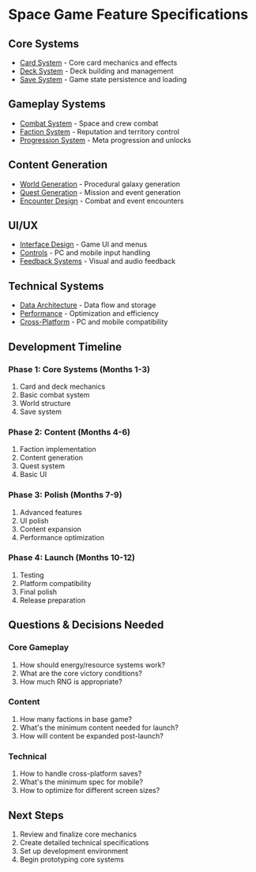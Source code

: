 # Space Game Feature Specifications

## Core Systems
- [Card System](core/card_system.md) - Core card mechanics and effects
- [Deck System](core/deck_system.md) - Deck building and management
- [Save System](core/save_system.md) - Game state persistence and loading

## Gameplay Systems
- [Combat System](gameplay/combat_system.md) - Space and crew combat
- [Faction System](gameplay/faction_system.md) - Reputation and territory control
- [Progression System](gameplay/progression_system.md) - Meta progression and unlocks

## Content Generation
- [World Generation](content/world_generation.md) - Procedural galaxy generation
- [Quest Generation](content/quest_generation.md) - Mission and event generation
- [Encounter Design](content/encounter_design.md) - Combat and event encounters

## UI/UX
- [Interface Design](ui/interface_design.md) - Game UI and menus
- [Controls](ui/controls.md) - PC and mobile input handling
- [Feedback Systems](ui/feedback_systems.md) - Visual and audio feedback

## Technical Systems
- [Data Architecture](technical/data_architecture.md) - Data flow and storage
- [Performance](technical/performance.md) - Optimization and efficiency
- [Cross-Platform](technical/cross_platform.md) - PC and mobile compatibility

## Development Timeline

### Phase 1: Core Systems (Months 1-3)
1. Card and deck mechanics
2. Basic combat system
3. World structure
4. Save system

### Phase 2: Content (Months 4-6)
1. Faction implementation
2. Content generation
3. Quest system
4. Basic UI

### Phase 3: Polish (Months 7-9)
1. Advanced features
2. UI polish
3. Content expansion
4. Performance optimization

### Phase 4: Launch (Months 10-12)
1. Testing
2. Platform compatibility
3. Final polish
4. Release preparation

## Questions & Decisions Needed

### Core Gameplay
1. How should energy/resource systems work?
2. What are the core victory conditions?
3. How much RNG is appropriate?

### Content
1. How many factions in base game?
2. What's the minimum content needed for launch?
3. How will content be expanded post-launch?

### Technical
1. How to handle cross-platform saves?
2. What's the minimum spec for mobile?
3. How to optimize for different screen sizes?

## Next Steps
1. Review and finalize core mechanics
2. Create detailed technical specifications
3. Set up development environment
4. Begin prototyping core systems 